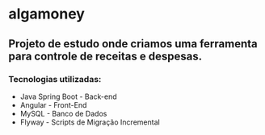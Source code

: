 # algamoney

## Projeto de estudo onde criamos uma ferramenta para controle de receitas e despesas.

### Tecnologias utilizadas:
* Java Spring Boot -  Back-end
* Angular - Front-End
* MySQL - Banco de Dados
* Flyway - Scripts de Migração Incremental

